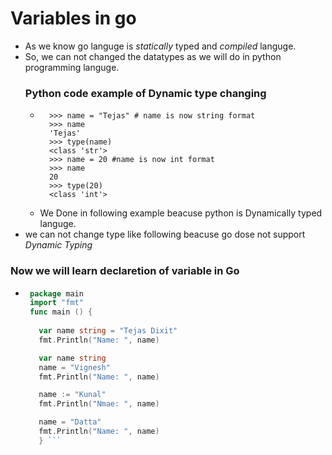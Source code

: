 # Variables in go 

+ As we know go languge is _statically_ typed and _compiled_ languge. 
+ So, we can not changed the datatypes as we will do in python programming languge.
  ### Python code example of Dynamic type changing 
  - ```python3 
      >>> name = "Tejas" # name is now string format 
      >>> name 
      'Tejas'
      >>> type(name)
      <class 'str'>
      >>> name = 20 #name is now int format 
      >>> name 
      20
      >>> type(20)
      <class 'int'>
      ```
   - We Done in following example beacuse python is Dynamically typed languge.
 + we can not change type like following beacuse go dose not 
   support _Dynamic Typing_ 
   
### Now we will learn declaretion of variable in Go
  +  ```go 
      package main 
      import "fmt"
      func main () {
      
        var name string = "Tejas Dixit" 
        fmt.Println("Name: ", name)

        var name string 
        name = "Vignesh" 
        fmt.Println("Name: ", name) 

        name := "Kunal" 
        fmt.Println("Nmae: ", name) 

        name = "Datta" 
        fmt.Println("Name: ", name)
        } ``` 
      
  
